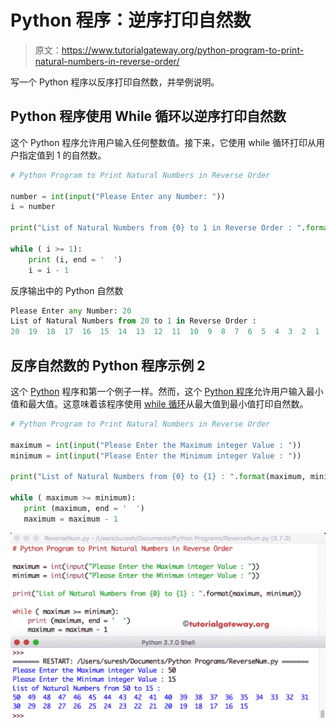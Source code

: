 # Python 程序：逆序打印自然数

> 原文：<https://www.tutorialgateway.org/python-program-to-print-natural-numbers-in-reverse-order/>

写一个 Python 程序以反序打印自然数，并举例说明。

## Python 程序使用 While 循环以逆序打印自然数

这个 Python 程序允许用户输入任何整数值。接下来，它使用 while 循环打印从用户指定值到 1 的自然数。

```py
# Python Program to Print Natural Numbers in Reverse Order

number = int(input("Please Enter any Number: "))
i = number

print("List of Natural Numbers from {0} to 1 in Reverse Order : ".format(number)) 

while ( i >= 1):
    print (i, end = '  ')
    i = i - 1
```

反序输出中的 Python 自然数

```py
Please Enter any Number: 20
List of Natural Numbers from 20 to 1 in Reverse Order : 
20  19  18  17  16  15  14  13  12  11  10  9  8  7  6  5  4  3  2  1 
```

## 反序自然数的 Python 程序示例 2

这个 [Python](https://www.tutorialgateway.org/python-tutorial/) 程序和第一个例子一样。然而，这个 [Python 程序](https://www.tutorialgateway.org/python-programming-examples/)允许用户输入最小值和最大值。这意味着该程序使用 [while 循环](https://www.tutorialgateway.org/python-while-loop/)从最大值到最小值打印自然数。

 ```py
# Python Program to Print Natural Numbers in Reverse Order

maximum = int(input("Please Enter the Maximum integer Value : "))
minimum = int(input("Please Enter the Minimum integer Value : "))

print("List of Natural Numbers from {0} to {1} : ".format(maximum, minimum)) 

while ( maximum >= minimum):
    print (maximum, end = '  ')
    maximum = maximum - 1
```

![Python Program to Print Natural Numbers in Reverse Order 2](img/94e929ddc9cdbe3abe1c17a2a04fc4c5.png)